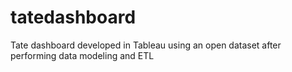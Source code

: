 # tatedashboard
Tate dashboard developed in Tableau using an open dataset after performing data modeling and ETL
